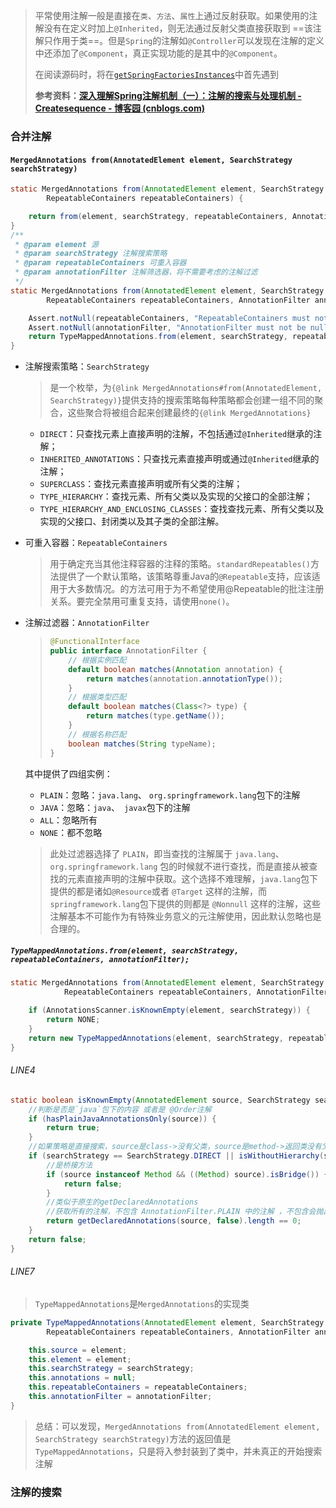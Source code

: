 > 平常使用注解一般是直接在`类`、`方法`、`属性`上通过反射获取。如果使用的注解没有在定义时加上`@Inherited`，则无法通过反射父类直接获取到 ==该注解只作用于类==。但是`Spring`的注解如`@Controller`可以发现在注解的定义中还添加了`@Component`，真正实现功能的是其中的`@Component`。
>
> 在阅读源码时，将在[`getSpringFactoriesInstances`](./1.getSpringFactoriesInstances.md)中首先遇到
>
> **参考资料：[深入理解Spring注解机制（一）：注解的搜索与处理机制 - Createsequence - 博客园 (cnblogs.com)](https://www.cnblogs.com/Createsequence/p/16585516.html)**

### 合并注解

#### `MergedAnnotations from(AnnotatedElement element, SearchStrategy searchStrategy)`

```java
static MergedAnnotations from(AnnotatedElement element, SearchStrategy searchStrategy,
        RepeatableContainers repeatableContainers) {

    return from(element, searchStrategy, repeatableContainers, AnnotationFilter.PLAIN);
}
/**
 * @param element 源
 * @param searchStrategy 注解搜索策略
 * @param repeatableContainers 可重入容器
 * @param annotationFilter 注解筛选器，将不需要考虑的注解过滤
 */
static MergedAnnotations from(AnnotatedElement element, SearchStrategy searchStrategy,
        RepeatableContainers repeatableContainers, AnnotationFilter annotationFilter) {

    Assert.notNull(repeatableContainers, "RepeatableContainers must not be null");
    Assert.notNull(annotationFilter, "AnnotationFilter must not be null");
    return TypeMappedAnnotations.from(element, searchStrategy, repeatableContainers, annotationFilter);
}
```

- 注解搜索策略：`SearchStrategy`
  
  > 是一个枚举，为`{@link MergedAnnotations#from(AnnotatedElement, SearchStrategy)}`提供支持的搜索策略每种策略都会创建一组不同的聚合，这些聚合将被组合起来创建最终的`{@link MergedAnnotations}`
  
  - `DIRECT`：只查找元素上直接声明的注解，不包括通过`@Inherited`继承的注解；
  - `INHERITED_ANNOTATIONS`：只查找元素直接声明或通过`@Inherited`继承的注解；
  - `SUPERCLASS`：查找元素直接声明或所有父类的注解；
  - `TYPE_HIERARCHY`：查找元素、所有父类以及实现的父接口的全部注解；
  - `TYPE_HIERARCHY_AND_ENCLOSING_CLASSES`：查找查找元素、所有父类以及实现的父接口、封闭类以及其子类的全部注解。
  
- 可重入容器：`RepeatableContainers` 
  
  > 用于确定充当其他注释容器的注释的策略。`standardRepeatables()`方法提供了一个默认策略，该策略尊重Java的`@Repeatable`支持，应该适用于大多数情况。的方法可用于为不希望使用@Repeatable的批注注册关系。要完全禁用可重复支持，请使用`none()`。
  
  
  
- 注解过滤器：`AnnotationFilter`

  > ```java
  > @FunctionalInterface
  > public interface AnnotationFilter {
  >     // 根据实例匹配
  >     default boolean matches(Annotation annotation) {
  >         return matches(annotation.annotationType());
  >     }
  >     // 根据类型匹配
  >     default boolean matches(Class<?> type) {
  >         return matches(type.getName());
  >     }
  >     // 根据名称匹配
  >     boolean matches(String typeName);
  > }
  > 
  > ```

  其中提供了四组实例：

  - `PLAIN`：忽略：`java.lang`、 `org.springframework.lang`包下的注解
  - `JAVA`：忽略：`java`、` javax`包下的注解
  - `ALL`：忽略所有
  - `NONE`：都不忽略

  > 此处过滤器选择了 `PLAIN`，即当查找的注解属于 `java.lang`、`org.springframework.lang` 包的时候就不进行查找，而是直接从被查找的元素直接声明的注解中获取。这个选择不难理解，`java.lang`包下提供的都是诸如`@Resource`或者 `@Target` 这样的注解，而`springframework.lang`包下提供的则都是 `@Nonnull` 这样的注解，这些注解基本不可能作为有特殊业务意义的元注解使用，因此默认忽略也是合理的。

##### `TypeMappedAnnotations.from(element, searchStrategy, repeatableContainers, annotationFilter);`

```java
static MergedAnnotations from(AnnotatedElement element, SearchStrategy searchStrategy,
			RepeatableContainers repeatableContainers, AnnotationFilter annotationFilter) {

    if (AnnotationsScanner.isKnownEmpty(element, searchStrategy)) {
        return NONE;
    }
    return new TypeMappedAnnotations(element, searchStrategy, repeatableContainers, annotationFilter);
}
```

###### LINE4

```java
static boolean isKnownEmpty(AnnotatedElement source, SearchStrategy searchStrategy) {
    //判断是否是`java`包下的内容 或者是 @Order注解
    if (hasPlainJavaAnnotationsOnly(source)) {
        return true;
    }
    //如果策略是直接搜索，source是class->没有父类，source是method->返回类没有父类 或 method是私有方法
    if (searchStrategy == SearchStrategy.DIRECT || isWithoutHierarchy(source, searchStrategy)) {
        //是桥接方法
        if (source instanceof Method && ((Method) source).isBridge()) {
            return false;
        }
        //类似于原生的getDeclaredAnnotations
        //获取所有的注解，不包含 AnnotationFilter.PLAIN 中的注解 ，不包含会抛出TypeNotPresentException错误的注解
        return getDeclaredAnnotations(source, false).length == 0;
    }
    return false;
}
```

###### LINE7

> `TypeMappedAnnotations`是`MergedAnnotations`的实现类

```java
private TypeMappedAnnotations(AnnotatedElement element, SearchStrategy searchStrategy,
        RepeatableContainers repeatableContainers, AnnotationFilter annotationFilter) {

    this.source = element;
    this.element = element;
    this.searchStrategy = searchStrategy;
    this.annotations = null;
    this.repeatableContainers = repeatableContainers;
    this.annotationFilter = annotationFilter;
}
```

> 总结：可以发现，`MergedAnnotations from(AnnotatedElement element, SearchStrategy searchStrategy)`方法的返回值是`TypeMappedAnnotations`，只是将入参封装到了类中，并未真正的开始搜索注解

### 注解的搜索
